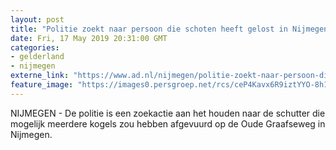 ```yaml
---
layout: post
title: "Politie zoekt naar persoon die schoten heeft gelost in Nijmegen"
date: Fri, 17 May 2019 20:31:00 GMT
categories: 
- gelderland 
- nijmegen 
externe_link: "https://www.ad.nl/nijmegen/politie-zoekt-naar-persoon-die-schoten-heeft-gelost-in-nijmegen~ac67c3c8/"
feature_image: "https://images0.persgroep.net/rcs/ceP4Kavx6R9iztYYO-8h16_thMg/diocontent/148636938/_fitwidth/400/?appId=21791a8992982cd8da851550a453bd7f&quality=0.7"
---
```


NIJMEGEN - De politie is een zoekactie aan het houden naar de schutter die mogelijk meerdere kogels zou hebben afgevuurd op de Oude Graafseweg in Nijmegen.
